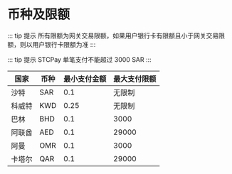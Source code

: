 # 币种及限额

::: tip 提示
所有限额为网关交易限额，如果用户银行卡有限额且小于网关交易限额，则以用户银行卡限额为准
:::

::: tip 提示
STCPay 单笔支付不能超过 3000 SAR
:::

| **国家** | **币种** | **最小支付金额** | **最大支付限额** |
| -------- | -------- | ---------------- | ---------------- |
| 沙特     | SAR      | 0.1              | 无限制           |
| 科威特   | KWD      | 0.25             | 无限制           |
| 巴林     | BHD      | 0.1              | 3000             |
| 阿联酋   | AED      | 0.1              | 29000            |
| 阿曼     | OMR      | 0.1              | 3000             |
| 卡塔尔   | QAR      | 0.1              | 29000            |